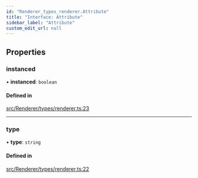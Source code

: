 ```yaml
---
id: "Renderer_types_renderer.Attribute"
title: "Interface: Attribute"
sidebar_label: "Attribute"
custom_edit_url: null
---
```




## Properties

### instanced

• **instanced**: `boolean`

#### Defined in

[src/Renderer/types/renderer.ts:23](https://github.com/ZeaInc/zea-engine/blob/8e646f8a8/src/Renderer/types/renderer.ts#L23)

___

### type

• **type**: `string`

#### Defined in

[src/Renderer/types/renderer.ts:22](https://github.com/ZeaInc/zea-engine/blob/8e646f8a8/src/Renderer/types/renderer.ts#L22)

